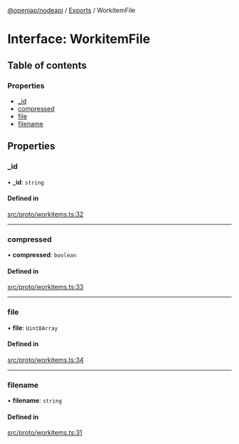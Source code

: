 [@openiap/nodeapi](../README.md) / [Exports](../modules.md) / WorkitemFile

# Interface: WorkitemFile

## Table of contents

### Properties

- [\_id](WorkitemFile.md#_id)
- [compressed](WorkitemFile.md#compressed)
- [file](WorkitemFile.md#file)
- [filename](WorkitemFile.md#filename)

## Properties

### \_id

• **\_id**: `string`

#### Defined in

[src/proto/workitems.ts:32](https://github.com/openiap/nodeapi/blob/a159861/src/proto/workitems.ts#L32)

___

### compressed

• **compressed**: `boolean`

#### Defined in

[src/proto/workitems.ts:33](https://github.com/openiap/nodeapi/blob/a159861/src/proto/workitems.ts#L33)

___

### file

• **file**: `Uint8Array`

#### Defined in

[src/proto/workitems.ts:34](https://github.com/openiap/nodeapi/blob/a159861/src/proto/workitems.ts#L34)

___

### filename

• **filename**: `string`

#### Defined in

[src/proto/workitems.ts:31](https://github.com/openiap/nodeapi/blob/a159861/src/proto/workitems.ts#L31)
